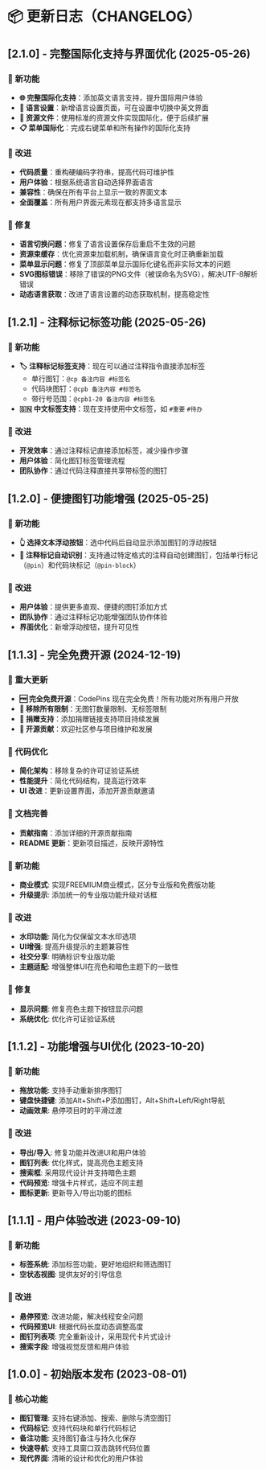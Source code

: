 # 📦 更新日志（CHANGELOG）

## [2.1.0] - 完整国际化支持与界面优化 (2025-05-26)

### 🎉 新功能
* **🌐 完整国际化支持**：添加英文语言支持，提升国际用户体验
* **🔄 语言设置**：新增语言设置页面，可在设置中切换中英文界面
* **📝 资源文件**：使用标准的资源文件实现国际化，便于后续扩展
* **📋 菜单国际化**：完成右键菜单和所有操作的国际化支持

### 🔧 改进
* **代码质量**：重构硬编码字符串，提高代码可维护性
* **用户体验**：根据系统语言自动选择界面语言
* **兼容性**：确保在所有平台上显示一致的界面文本
* **全面覆盖**：所有用户界面元素现在都支持多语言显示

### 🐛 修复
* **语言切换问题**：修复了语言设置保存后重启不生效的问题
* **资源束缓存**：优化资源束加载机制，确保语言变化时正确重新加载
* **菜单显示问题**：修复了顶部菜单显示国际化键名而非实际文本的问题
* **SVG图标错误**：移除了错误的PNG文件（被误命名为SVG），解决UTF-8解析错误
* **动态语言获取**：改进了语言设置的动态获取机制，提高稳定性

## [1.2.1] - 注释标记标签功能 (2025-05-26)

### 🎉 新功能
* **🏷️ 注释标记标签支持**：现在可以通过注释指令直接添加标签
  * 单行图钉：`@cp 备注内容 #标签名`
  * 代码块图钉：`@cpb 备注内容 #标签名`
  * 带行号范围：`@cpb1-20 备注内容 #标签名`
* **🇸🇳 中文标签支持**：现在支持使用中文标签，如 `#重要` `#待办`

### 🔧 改进
* **开发效率**：通过注释标记直接添加标签，减少操作步骤
* **用户体验**：简化图钉标签管理流程
* **团队协作**：通过代码注释直接共享带标签的图钉

## [1.2.0] - 便捷图钉功能增强 (2025-05-25)

### 🎉 新功能
* **👆 选择文本浮动按钮**：选中代码后自动显示添加图钉的浮动按钮
* **💬 注释标记自动识别**：支持通过特定格式的注释自动创建图钉，包括单行标记（`@pin`）和代码块标记（`@pin-block`）

### 🔧 改进
* **用户体验**：提供更多直观、便捷的图钉添加方式
* **团队协作**：通过注释标记功能增强团队协作体验
* **界面优化**：新增浮动按钮，提升可见性

## [1.1.3] - 完全免费开源 (2024-12-19)

### 🎉 重大更新
* **🆓 完全免费开源**：CodePins 现在完全免费！所有功能对所有用户开放
* **🚫 移除所有限制**：无图钉数量限制、无标签限制
* **💝 捐赠支持**：添加捐赠链接支持项目持续发展
* **🤝 开源贡献**：欢迎社区参与项目维护和发展

### 🦊 代码优化
* **简化架构**：移除复杂的许可证验证系统
* **性能提升**：简化代码结构，提高运行效率
* **UI 改进**：更新设置界面，添加开源贡献邀请

### 📖 文档完善
* **贡献指南**：添加详细的开源贡献指南
* **README 更新**：更新项目描述，反映开源特性

### 🚀 新功能
* **商业模式**: 实现FREEMIUM商业模式，区分专业版和免费版功能
* **升级提示**: 添加统一的专业版功能升级对话框

### 🔧 改进
* **水印功能**: 简化为仅保留文本水印选项
* **UI增强**: 提高升级提示的主题兼容性
* **社交分享**: 明确标识专业版功能
* **主题适配**: 增强整体UI在亮色和暗色主题下的一致性

### 🐛 修复
* **显示问题**: 修复亮色主题下按钮显示问题
* **系统优化**: 优化许可证验证系统

## [1.1.2] - 功能增强与UI优化 (2023-10-20)

### 🚀 新功能
* **拖放功能**: 支持手动重新排序图钉
* **键盘快捷键**: 添加Alt+Shift+P添加图钉，Alt+Shift+Left/Right导航
* **动画效果**: 悬停项目时的平滑过渡

### 🔧 改进
* **导出/导入**: 修复功能并改进UI和用户体验
* **图钉列表**: 优化样式，提高亮色主题支持
* **搜索框**: 采用现代设计并支持暗色主题
* **代码预览**: 增强卡片样式，适应不同主题
* **图标更新**: 更新导入/导出功能的图标

## [1.1.1] - 用户体验改进 (2023-09-10)

### 🚀 新功能
* **标签系统**: 添加标签功能，更好地组织和筛选图钉
* **空状态视图**: 提供友好的引导信息

### 🔧 改进
* **悬停预览**: 改进功能，解决线程安全问题
* **代码预览UI**: 根据代码长度动态调整高度
* **图钉列表项**: 完全重新设计，采用现代卡片式设计
* **搜索字段**: 增强视觉反馈和用户体验

## [1.0.0] - 初始版本发布 (2023-08-01)

### 🚀 核心功能
* **图钉管理**: 支持右键添加、搜索、删除与清空图钉
* **代码标记**: 支持代码块和单行代码标记
* **备注功能**: 支持图钉备注与持久化保存
* **快速导航**: 支持工具窗口双击跳转代码位置
* **现代界面**: 清晰的设计和优化的用户体验